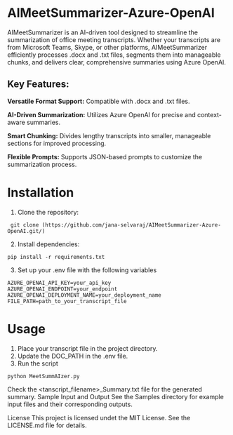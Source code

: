 # AIMeetSummarizer-Azure-OpenAI

AIMeetSummarizer is an AI-driven tool designed to streamline the summarization of office meeting transcripts. Whether your transcripts are from Microsoft Teams, Skype, or other platforms, AIMeetSummarizer efficiently processes .docx and .txt files, segments them into manageable chunks, and delivers clear, comprehensive summaries using Azure OpenAI.

## Key Features:

**Versatile Format Support:** Compatible with .docx and .txt files.<br>

**AI-Driven Summarization:** Utilizes Azure OpenAI for precise and context-aware summaries. <br>

**Smart Chunking:** Divides lengthy transcripts into smaller, manageable sections for improved processing. <br>

**Flexible Prompts:** Supports JSON-based prompts to customize the summarization process. <br>

# Installation

1. Clone the repository:
```
 git clone (https://github.com/jana-selvaraj/AIMeetSummarizer-Azure-OpenAI.git/)
```

2. Install dependencies:
```   
pip install -r requirements.txt
```
3. Set up your .env file with the following variables
```
AZURE_OPENAI_API_KEY=your_api_key
AZURE_OPENAI_ENDPOINT=your_endpoint
AZURE_OPENAI_DEPLOYMENT_NAME=your_deployment_name
FILE_PATH=path_to_your_transcript_file
```
# Usage
1. Place your transcript file in the project directory.
2. Update the DOC_PATH in the .env file.
3. Run the script
```
python MeetSummAIzer.py
```
Check the <tanscript_filename>_Summary.txt file for the generated summary.
Sample Input and Output
See the Samples directory for example input files and their corresponding outputs.

License
This project is licensed undet the MIT License. See the LICENSE.md file for details.














